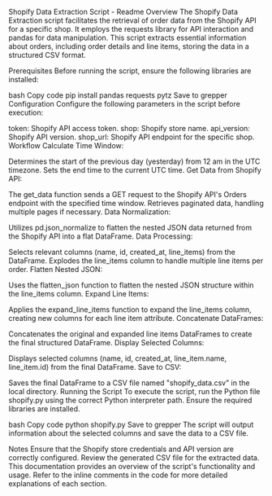 Shopify Data Extraction Script - Readme
Overview
The Shopify Data Extraction script facilitates the retrieval of order data from the Shopify API for a specific shop. It employs the requests library for API interaction and pandas for data manipulation. This script extracts essential information about orders, including order details and line items, storing the data in a structured CSV format.

Prerequisites
Before running the script, ensure the following libraries are installed:

bash
Copy code
pip install pandas requests pytz
Save to grepper
Configuration
Configure the following parameters in the script before execution:

token: Shopify API access token.
shop: Shopify store name.
api_version: Shopify API version.
shop_url: Shopify API endpoint for the specific shop.
Workflow
Calculate Time Window:

Determines the start of the previous day (yesterday) from 12 am in the UTC timezone.
Sets the end time to the current UTC time.
Get Data from Shopify API:

The get_data function sends a GET request to the Shopify API's Orders endpoint with the specified time window.
Retrieves paginated data, handling multiple pages if necessary.
Data Normalization:

Utilizes pd.json_normalize to flatten the nested JSON data returned from the Shopify API into a flat DataFrame.
Data Processing:

Selects relevant columns (name, id, created_at, line_items) from the DataFrame.
Explodes the line_items column to handle multiple line items per order.
Flatten Nested JSON:

Uses the flatten_json function to flatten the nested JSON structure within the line_items column.
Expand Line Items:

Applies the expand_line_items function to expand the line_items column, creating new columns for each line item attribute.
Concatenate DataFrames:

Concatenates the original and expanded line items DataFrames to create the final structured DataFrame.
Display Selected Columns:

Displays selected columns (name, id, created_at, line_item.name, line_item.id) from the final DataFrame.
Save to CSV:

Saves the final DataFrame to a CSV file named "shopify_data.csv" in the local directory.
Running the Script
To execute the script, run the Python file shopify.py using the correct Python interpreter path. Ensure the required libraries are installed.

bash
Copy code
python shopify.py
Save to grepper
The script will output information about the selected columns and save the data to a CSV file.

Notes
Ensure that the Shopify store credentials and API version are correctly configured.
Review the generated CSV file for the extracted data.
This documentation provides an overview of the script's functionality and usage. Refer to the inline comments in the code for more detailed explanations of each section.






